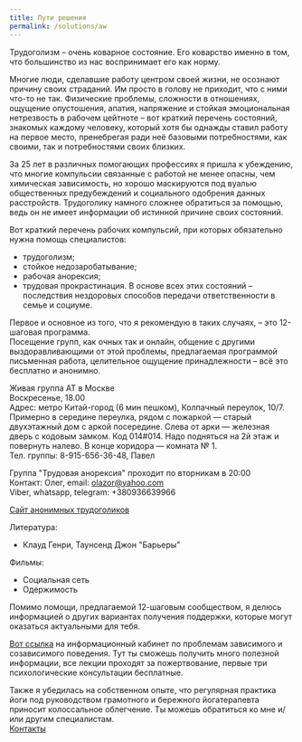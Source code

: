```yaml
---
title: Пути решения
permalink: /solutions/aw
---
```

Трудоголизм – очень коварное состояние. Его коварство именно в том, что большинство из нас воспринимает его как норму.
 
Многие люди, сделавшие работу центром своей жизни, не осознают причину своих страданий. Им просто в голову не приходит, что с ними что-то не так.
Физические проблемы, сложности в отношениях, ощущение опустошения, апатия, напряжение и стойкая эмоциональная нетрезвость в рабочем цейтноте – вот краткий перечень состояний, знакомых каждому человеку, который хотя бы однажды ставил работу на первое место, пренебрегая ради неё базовыми потребностями, как своими, так и потребностями своих близких. 

За 25 лет в различных помогающих профессиях я пришла к убеждению, что многие компульсии связанные с работой не менее опасны, чем химическая зависимость, но хорошо маскируются под вуалью общественных предубеждений и социального одобрения данных расстройств.
Трудоголику намного сложнее обратиться за помощью, ведь он не имеет информации об истинной причине своих состояний.

Вот краткий перечень рабочих компульсий, при которых обязательно нужна помощь специалистов:
- трудоголизм;
- стойкое недозаробатывание;
- рабочая анорексия;
- трудовая прокрастинация.
В основе всех этих состояний – последствия нездоровых способов передачи ответственности в семье и социуме.
 
Первое и основное из того, что я рекомендую в таких случаях, – это 12-шаговая программа.  
Посещение групп, как очных так и онлайн, общение с другими выздоравливающими от этой проблемы, предлагаемая программой письменная работа, целительное ощущение принадлежности – всё это бесплатно и анонимно.

Живая группа АТ в Москве  
Воскресенье, 18.00  
Адрес: метро Китай-город (6 мин пешком), Колпачный переулок, 10/7. Примерно в середине переулка, рядом с пожаркой — старый двухэтажный дом с аркой посередине. Слева от арки — железная дверь с кодовым замком. Код 014#014. Надо подняться на 2й этаж и повернуть налево. В конце коридора — комната № 1.  
Тел. группы: 8-915-656-36-48, Павел

Группа "Трудовая анорексия" проходит по вторникам в 20:00  
Контакт: Олег, email: olazor@yahoo.com  
Viber, whatsapp, telegram: +380936639966

[Сайт анонимных трудоголиков](https://workaholics-anonymous.ru/)

Литература:
- Клауд Генри, Таунсенд Джон "Барьеры"
 
Фильмы:
- Социальная сеть
- Одержимость

Помимо помощи, предлагаемой 12-шаговым сообществом, я делюсь информацией о других вариантах получения поддержки, которые могут оказаться актуальными для тебя.

[Вот ссылка](https://vk.com/ikc_spb_com) на информационный кабинет по проблемам зависимого и созависимого поведения. Тут ты сможешь получить много полезной информации, все лекции проходят за пожертвование, первые три психологические консультации бесплатные.

Также я убедилась на собственном опыте, что регулярная практика йоги под руководством грамотного и бережного йогатерапевта приносит колоссальное облегчение. Ты можешь обратиться ко мне и/или другим специалистам.  
[Контакты](/contacts)